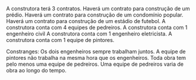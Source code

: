 A construtora terá 3 contratos.
Haverá um contrato para construção de um prédio.
Haverá um contrato para construção de um condomínio popular.
Haverá um contrato para construção de um estádio de futebol.
A construtora conta com 4 equipes de pedreiros.
A construtora conta com 1 engenheiro civil
A construtora conta com 1 engenheiro eletricista.
A construtora conta com 1 equipe de pintores.

Constranges:
     Os dois engenheiros sempre trabalham juntos.
     A equipe de pintores não trabalha na mesma hora que os engenheiros.
     Toda obra tem pelo menos uma equipe de pedreiros.
     Uma equipe de pedreiros varia de obra ao longo do tempo.
